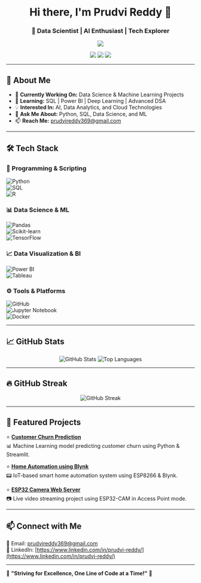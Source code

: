 <h1 align="center">Hi there, I'm Prudvi Reddy 👋</h1>
<h3 align="center">🚀 Data Scientist | AI Enthusiast | Tech Explorer</h3>
<p align="center">
  <img src="https://readme-typing-svg.herokuapp.com?font=Fira+Code&weight=600&size=22&pause=1000&color=F73B3B&center=true&vCenter=true&width=600&lines=Data+Scientist+%7C+ML+Enthusiast+%7C+IoT+Developer;Passionate+about+AI%2C+ML%2C+and+Data+Science;Transforming+Ideas+into+Real-World+Projects" />
</p>

<p align="center">
  <a href="https://www.linkedin.com/in/prudvi-reddy/"><img src="https://img.shields.io/badge/LinkedIn-Connect-blue?style=for-the-badge&logo=linkedin"></a>
  <a href="mailto:prudvireddy369@gmail.com"><img src="https://img.shields.io/badge/Email-Contact%20Me-red?style=for-the-badge&logo=gmail"></a>  
  <a href="https://github.com/prudvireddy3?tab=repositories"><img src="https://img.shields.io/badge/GitHub-Projects-181717?style=for-the-badge&logo=github"></a>
</p>

---

## 🚀 About Me  
- 🔭 **Currently Working On:** Data Science & Machine Learning Projects  
- 🌱 **Learning:** SQL | Power BI | Deep Learning | Advanced DSA  
- 💡 **Interested In:** AI, Data Analytics, and Cloud Technologies  
- 💬 **Ask Me About:** Python, SQL, Data Science, and ML  
- 📫 **Reach Me:** [prudvireddy369@gmail.com](mailto:prudvireddy369@gmail.com)  

---

## 🛠️ Tech Stack  

### 🔹 Programming & Scripting  
![Python](https://img.shields.io/badge/Python-3776AB?style=for-the-badge&logo=python&logoColor=white)  
![SQL](https://img.shields.io/badge/SQL-4479A1?style=for-the-badge&logo=mysql&logoColor=white)  
![R](https://img.shields.io/badge/R-276DC3?style=for-the-badge&logo=r&logoColor=white)  

### 📊 Data Science & ML  
![Pandas](https://img.shields.io/badge/Pandas-150458?style=for-the-badge&logo=pandas&logoColor=white)  
![Scikit-learn](https://img.shields.io/badge/Scikit--learn-F7931E?style=for-the-badge&logo=scikit-learn&logoColor=white)  
![TensorFlow](https://img.shields.io/badge/TensorFlow-FF6F00?style=for-the-badge&logo=tensorflow&logoColor=white)  

### 📈 Data Visualization & BI  
![Power BI](https://img.shields.io/badge/Power%20BI-F2C811?style=for-the-badge&logo=power-bi&logoColor=black)  
![Tableau](https://img.shields.io/badge/Tableau-E97627?style=for-the-badge&logo=tableau&logoColor=white)  

### ⚙️ Tools & Platforms  
![GitHub](https://img.shields.io/badge/GitHub-181717?style=for-the-badge&logo=github&logoColor=white)  
![Jupyter Notebook](https://img.shields.io/badge/Jupyter-F37626?style=for-the-badge&logo=jupyter&logoColor=white)  
![Docker](https://img.shields.io/badge/Docker-2496ED?style=for-the-badge&logo=docker&logoColor=white)  

---

## 📈 GitHub Stats  

<p align="center">
  <img src="https://github-readme-stats.vercel.app/api?username=prudvireddy3&show_icons=true&theme=radical" alt="GitHub Stats">
  <img src="https://github-readme-stats.vercel.app/api/top-langs/?username=prudvireddy3&layout=compact&theme=radical" alt="Top Languages">
</p>

---

## 🔥 GitHub Streak  

<p align="center">
  <img src="https://streak-stats.demolab.com/?user=prudvireddy3&theme=radical&cache=none" alt="GitHub Streak">
</p>

---

## 📌 Featured Projects  

⭐ **[Customer Churn Prediction](https://github.com/prudvireddy3/customer-churn-prediction-2)**  
📊 Machine Learning model predicting customer churn using Python & Streamlit.  

⭐ **[Home Automation using Blynk](https://github.com/prudvireddy3/prudvireddy3-AutoConnect_home_automation_BLYNK)**  
📟 IoT-based smart home automation system using ESP8266 & Blynk.  

⭐ **[ESP32 Camera Web Server](https://github.com/prudvireddy3/CameraWebServer_Access_Point)**  
📷 Live video streaming project using ESP32-CAM in Access Point mode.  

---

## 📫 Connect with Me  
📧 Email: [prudvireddy369@gmail.com](mailto:prudvireddy369@gmail.com)   
💼 LinkedIn: [https://www.linkedin.com/in/prudvi-reddy/](https://www.linkedin.com/in/prudvi-reddy/)   

---

🌟 **"Striving for Excellence, One Line of Code at a Time!"** 🚀
